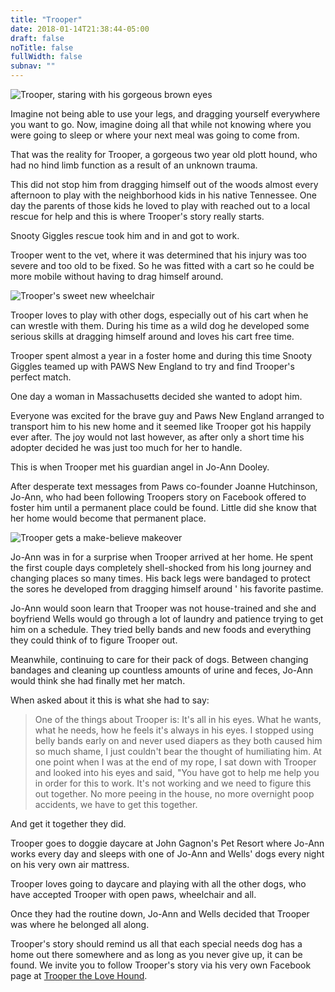 ```yaml
---
title: "Trooper"
date: 2018-01-14T21:38:44-05:00
draft: false
noTitle: false
fullWidth: false
subnav: ""
---
```


<p class="text-center"><img class="img-photo" alt="Trooper, staring with his gorgeous brown eyes" src="/img/owen-fund/trooper-eyes.jpg"></p>

Imagine not being able to use your legs, and dragging yourself everywhere you want to go. Now, imagine doing all that while not knowing where you were going to sleep or where your next meal was going to come from.

That was the reality for Trooper, a gorgeous two year old plott hound, who had no hind limb function as a result of an unknown trauma.

This did not stop him from dragging himself out of the woods almost every afternoon to play with the neighborhood kids in his native Tennessee. One day the parents of those kids he loved to play with reached out to a local rescue for help and this is where Trooper's story really starts.

Snooty Giggles rescue took him and in and got to work.

Trooper went to the vet, where it was determined that his injury was too severe and too old to be fixed. So he was fitted with a cart so he could be more mobile without having to drag himself around.

<p class="text-center"><img class="img-photo" alt="Trooper's sweet new wheelchair" src="/img/owen-fund/trooper-wheels.jpg"></p>

Trooper loves to play with other dogs, especially out of his cart when he can wrestle with them. During his time as a wild dog he developed some serious skills at dragging himself around and loves his cart free time.

Trooper spent almost a year in a foster home and during this time Snooty Giggles teamed up with PAWS New England to try and find Trooper's perfect match.

One day a woman in Massachusetts decided she wanted to adopt him.

Everyone was excited for the brave guy and Paws New England arranged to transport him to his new home and it seemed like Trooper got his happily ever after. The joy would not last however, as after only a short time his adopter decided he was just too much for her to handle.

This is when Trooper met his guardian angel in Jo-Ann Dooley.

After desperate text messages from Paws co-founder Joanne Hutchinson, Jo-Ann, who had been following Troopers story on Facebook offered to foster him until a permanent place could be found. Little did she know that her home would become that permanent place.

<p class="text-center"><img class="img-photo" alt="Trooper gets a make-believe makeover" src="/img/owen-fund/trooper-cuddles.jpg"></p>

Jo-Ann was in for a surprise when Trooper arrived at her home. He spent the first couple days completely shell-shocked from his long journey and changing places so many times. His back legs were bandaged to protect the sores he developed from dragging himself around ' his favorite pastime.

Jo-Ann would soon learn that Trooper was not house-trained and she and boyfriend Wells would go through a lot of laundry and patience trying to get him on a schedule. They tried belly bands and new foods and everything they could think of to figure Trooper out.

Meanwhile, continuing to care for their pack of dogs. Between changing bandages and cleaning up countless amounts of urine and feces, Jo-Ann would think she had finally met her match.

When asked about it this is what she had to say:

> One of the things about Trooper is: It's all in his eyes. What he wants, what he needs, how he feels it's always in his eyes. I stopped using belly bands early on and never used diapers as they both caused him so much shame, I just couldn't bear the thought of humiliating him. At one point when I was at the end of my rope, I sat down with Trooper and looked into his eyes and said, "You have got to help me help you in order for this to work. It's not working and we need to figure this out together. No more peeing in the house, no more overnight poop accidents, we have to get this together.

And get it together they did.

Trooper goes to doggie daycare at John Gagnon's Pet Resort where Jo-Ann works every day and sleeps with one of Jo-Ann and Wells' dogs every night on his very own air mattress.

Trooper loves going to daycare and playing with all the other dogs, who have accepted Trooper with open paws, wheelchair and all.

Once they had the routine down, Jo-Ann and Wells decided that Trooper was where he belonged all along.

Trooper's story should remind us all that each special needs dog has a home out there somewhere and as long as you never give up, it can be found. We invite you to follow Trooper's story via his very own Facebook page at <a href="https://www.facebook.com/trooperthelovehound">Trooper the Love Hound</a>.